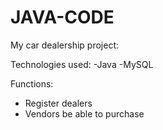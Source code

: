 # JAVA-CODE
My car dealership project:

Technologies used:
-Java
-MySQL

Functions:
- Register dealers
- Vendors be able to purchase
     